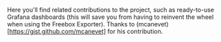 Here you'll find related contributions to the project, such as ready-to-use Grafana dashboards (this will save you from having to reinvent the wheel when using the Freebox Exporter).
Thanks to (mcanevet)[https://gist.github.com/mcanevet] for his contribution.